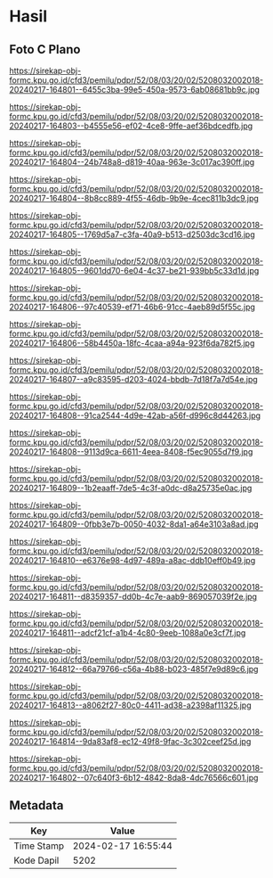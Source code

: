 # Hasil

## Foto C Plano

https://sirekap-obj-formc.kpu.go.id/cfd3/pemilu/pdpr/52/08/03/20/02/5208032002018-20240217-164801--6455c3ba-99e5-450a-9573-6ab08681bb9c.jpg

https://sirekap-obj-formc.kpu.go.id/cfd3/pemilu/pdpr/52/08/03/20/02/5208032002018-20240217-164803--b4555e56-ef02-4ce8-9ffe-aef36bdcedfb.jpg

https://sirekap-obj-formc.kpu.go.id/cfd3/pemilu/pdpr/52/08/03/20/02/5208032002018-20240217-164804--24b748a8-d819-40aa-963e-3c017ac390ff.jpg

https://sirekap-obj-formc.kpu.go.id/cfd3/pemilu/pdpr/52/08/03/20/02/5208032002018-20240217-164804--8b8cc889-4f55-46db-9b9e-4cec811b3dc9.jpg

https://sirekap-obj-formc.kpu.go.id/cfd3/pemilu/pdpr/52/08/03/20/02/5208032002018-20240217-164805--1769d5a7-c3fa-40a9-b513-d2503dc3cd16.jpg

https://sirekap-obj-formc.kpu.go.id/cfd3/pemilu/pdpr/52/08/03/20/02/5208032002018-20240217-164805--9601dd70-6e04-4c37-be21-939bb5c33d1d.jpg

https://sirekap-obj-formc.kpu.go.id/cfd3/pemilu/pdpr/52/08/03/20/02/5208032002018-20240217-164806--97c40539-ef71-46b6-91cc-4aeb89d5f55c.jpg

https://sirekap-obj-formc.kpu.go.id/cfd3/pemilu/pdpr/52/08/03/20/02/5208032002018-20240217-164806--58b4450a-18fc-4caa-a94a-923f6da782f5.jpg

https://sirekap-obj-formc.kpu.go.id/cfd3/pemilu/pdpr/52/08/03/20/02/5208032002018-20240217-164807--a9c83595-d203-4024-bbdb-7d18f7a7d54e.jpg

https://sirekap-obj-formc.kpu.go.id/cfd3/pemilu/pdpr/52/08/03/20/02/5208032002018-20240217-164808--91ca2544-4d9e-42ab-a56f-d996c8d44263.jpg

https://sirekap-obj-formc.kpu.go.id/cfd3/pemilu/pdpr/52/08/03/20/02/5208032002018-20240217-164808--9113d9ca-6611-4eea-8408-f5ec9055d7f9.jpg

https://sirekap-obj-formc.kpu.go.id/cfd3/pemilu/pdpr/52/08/03/20/02/5208032002018-20240217-164809--1b2eaaff-7de5-4c3f-a0dc-d8a25735e0ac.jpg

https://sirekap-obj-formc.kpu.go.id/cfd3/pemilu/pdpr/52/08/03/20/02/5208032002018-20240217-164809--0fbb3e7b-0050-4032-8da1-a64e3103a8ad.jpg

https://sirekap-obj-formc.kpu.go.id/cfd3/pemilu/pdpr/52/08/03/20/02/5208032002018-20240217-164810--e6376e98-4d97-489a-a8ac-ddb10eff0b49.jpg

https://sirekap-obj-formc.kpu.go.id/cfd3/pemilu/pdpr/52/08/03/20/02/5208032002018-20240217-164811--d8359357-dd0b-4c7e-aab9-869057039f2e.jpg

https://sirekap-obj-formc.kpu.go.id/cfd3/pemilu/pdpr/52/08/03/20/02/5208032002018-20240217-164811--adcf21cf-a1b4-4c80-9eeb-1088a0e3cf7f.jpg

https://sirekap-obj-formc.kpu.go.id/cfd3/pemilu/pdpr/52/08/03/20/02/5208032002018-20240217-164812--66a79766-c56a-4b88-b023-485f7e9d89c6.jpg

https://sirekap-obj-formc.kpu.go.id/cfd3/pemilu/pdpr/52/08/03/20/02/5208032002018-20240217-164813--a8062f27-80c0-4411-ad38-a2398af11325.jpg

https://sirekap-obj-formc.kpu.go.id/cfd3/pemilu/pdpr/52/08/03/20/02/5208032002018-20240217-164814--9da83af8-ec12-49f8-9fac-3c302ceef25d.jpg

https://sirekap-obj-formc.kpu.go.id/cfd3/pemilu/pdpr/52/08/03/20/02/5208032002018-20240217-164802--07c640f3-6b12-4842-8da8-4dc76566c601.jpg


## Metadata

| Key        | Value               |
| ---------- | ------------------- |
| Time Stamp | 2024-02-17 16:55:44 |
| Kode Dapil | 5202                |



